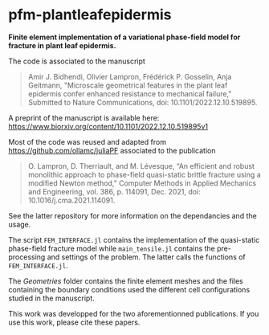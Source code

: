 # pfm-plantleafepidermis

**Finite element implementation of a variational phase-field model for fracture in plant leaf epidermis.**
<br />

The code is associated to the manuscript

> Amir J. Bidhendi, Olivier Lampron, Frédérick P. Gosselin, Anja Geitmann, "Microscale geometrical features in the plant leaf epidermis confer enhanced resistance to mechanical failure," Submitted to Nature Communications, doi: 10.1101/2022.12.10.519895.

A preprint of the manuscript is available here: https://www.biorxiv.org/content/10.1101/2022.12.10.519895v1

Most of the code was reused and adapted from https://github.com/ollamc/juliaPF associated to the publication

> O. Lampron, D. Therriault, and M. Lévesque, “An efficient and robust monolithic approach to phase-field quasi-static brittle fracture using a modified Newton method,” Computer Methods in Applied Mechanics and Engineering, vol. 386, p. 114091, Dec. 2021, doi: 10.1016/j.cma.2021.114091.

See the latter repository for more information on the dependancies and the usage.

The script `FEM_INTERFACE.jl` contains the implementation of the quasi-static phase-field fracture model while `main_tensile.jl` contains the pre-processing and settings of the problem. The latter calls the functions of `FEM_INTERFACE.jl`.

The _Geometries_ folder contains the finite element meshes and the files containing the boundary conditions used the different cell configurations studied in the manuscript.

This work was developped for the two aforementionned publications. If you use this work, please cite these papers.


